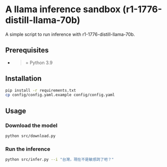 # A llama inference sandbox (r1-1776-distill-llama-70b)

A simple script to run inference with r1-1776-distill-llama-70b.

## Prerequisites

- >= Python 3.9

## Installation

```bash
pip install -r requirements.txt
cp config/config.yaml.example config/config.yaml
```

## Usage

### Download the model

```bash
python src/download.py
```

### Run the inference

```bash
python src/infer.py --i "台灣，現在不是敏感詞了吧？"
```
